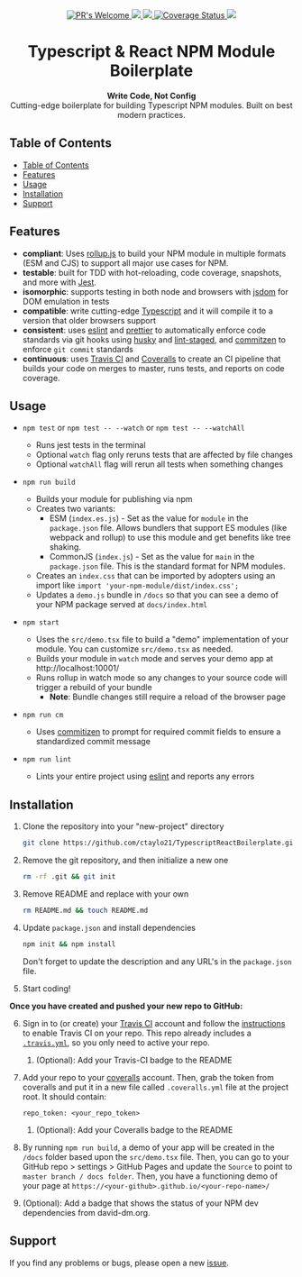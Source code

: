 <div align="center">
  <!-- PR's Welcome -->
  <a href="http://makeapullrequest.com">
    <img src="https://img.shields.io/badge/PRs-welcome-brightgreen.svg?style=flat-square"
      alt="PR's Welcome" />
  </a>

  <!-- Commitizen -->
  <a href="http://commitizen.github.io/cz-cli/v" title="Commitizen">
    <img src="https://img.shields.io/badge/commitizen-friendly-brightgreen.svg"/>
  </a>

  <!-- Dependencies -->
  <a href="https://david-dm.org/ctaylo21/TypescriptReactBoilerplate?type=dev" title="devDependencies status">
    <img src="https://david-dm.org/ctaylo21/TypescriptReactBoilerplate/dev-status.svg"/>
  </a>

  <!-- Coveralls -->
  <a href='https://coveralls.io/github/ctaylo21/TypescriptReactBoilerplate?branch=master'>
    <img src='https://coveralls.io/repos/github/ctaylo21/TypescriptReactBoilerplate/badge.svg?branch=master' alt='Coverage Status' />
  </a>

  <!-- Prettier -->
  <a href="https://github.com/prettier/prettie" title="Prettier">
    <img src="https://img.shields.io/badge/code_style-prettier-ff69b4.svg?style=flat-square"/>
  </a>

</div>

<h1 align="center">Typescript & React NPM Module Boilerplate</h1>

<div align="center">
  <strong>Write Code, Not Config</strong>
</div>
<div align="center">
  Cutting-edge boilerplate for building Typescript NPM modules. Built on best modern practices.
</div>

## Table of Contents

- [Table of Contents](#table-of-contents)
- [Features](#features)
- [Usage](#usage)
- [Installation](#installation)
- [Support](#support)

## Features

- **compliant**: Uses [rollup.js](https://rollupjs.org/guide/en/) to build your NPM module in multiple formats (ESM and CJS) to support all major use cases for NPM.
- **testable**: built for TDD with hot-reloading, code coverage, snapshots, and more with [Jest](https://jestjs.io/).
- **isomorphic**: supports testing in both node and browsers with [jsdom](https://github.com/tmpvar/jsdom) for DOM emulation in tests
- **compatible**: write cutting-edge [Typescript](https://www.typescriptlang.org/) and it will compile it to a version that older browsers support
- **consistent**: uses [eslint](https://eslint.org/) and [prettier](https://github.com/prettier/prettier) to automatically enforce code standards via git hooks using [husky](https://github.com/typicode/husky) and [lint-staged](https://github.com/okonet/lint-staged), and [commitzen](https://github.com/commitizen/cz-cli) to enforce `git commit` standards
- **continuous**: uses [Travis CI](https://travis-ci.org/) and [Coveralls](https://coveralls.io/) to create an CI pipeline that builds your code on merges to master, runs tests, and reports on code coverage.

## Usage

- `npm test` or `npm test -- --watch` or `npm test -- --watchAll`

  - Runs jest tests in the terminal
  - Optional `watch` flag only reruns tests that are affected by file changes
  - Optional `watchAll` flag will rerun all tests when something changes

- `npm run build`

  - Builds your module for publishing via npm
  - Creates two variants:
    - ESM (`index.es.js`) - Set as the value for `module` in the `package.json` file. Allows bundlers that support ES modules (like webpack and rollup) to use this module and get benefits like tree shaking.
    - CommonJS (`index.js`) - Set as the value for `main` in the `package.json` file. This is the standard format for NPM modules.
  - Creates an `index.css` that can be imported by adopters using an import like `import 'your-npm-module/dist/index.css';`
  - Updates a `demo.js` bundle in `/docs` so that you can see a demo of your NPM package served at `docs/index.html`

- `npm start`

  - Uses the `src/demo.tsx` file to build a "demo" implementation of your module. You can customize `src/demo.tsx` as needed.
  - Builds your module in `watch` mode and serves your demo app at http://localhost:10001/
  - Runs rollup in watch mode so any changes to your source code will trigger a rebuild of your bundle
    - **Note**: Bundle changes still require a reload of the browser page

- `npm run cm`

  - Uses [commitizen](https://github.com/commitizen/cz-cli) to prompt for required commit fields to ensure a standardized commit message

- `npm run lint`

  - Lints your entire project using [eslint](https://eslint.org/) and reports any errors

## Installation

1. Clone the repository into your "new-project" directory

   ```bash
   git clone https://github.com/ctaylo21/TypescriptReactBoilerplate.git new-project && cd new-project
   ```

2. Remove the git repository, and then initialize a new one

   ```bash
   rm -rf .git && git init
   ```

3. Remove README and replace with your own

   ```bash
   rm README.md && touch README.md
   ```

4. Update `package.json` and install dependencies

   ```bash
   npm init && npm install
   ```

   Don't forget to update the description and any URL's in the `package.json` file.

5. Start coding!

**Once you have created and pushed your new repo to GitHub:**

6. Sign in to (or create) your [Travis CI](https://travis-ci.com/) account and follow the [instructions](https://docs.travis-ci.com/user/tutorial/) to enable Travis CI on your repo. This repo already includes a [`.travis.yml`](.travis.yml), so you only need to active your repo.

   1. (Optional): Add your Travis-CI badge to the README

7. Add your repo to your [coveralls](https://coveralls.io) account. Then, grab the token from coveralls and put it in a new file called `.coveralls.yml` file at the project root. It should contain:

   ```
   repo_token: <your_repo_token>
   ```

   1. (Optional): Add your Coveralls badge to the README

8. By running `npm run build`, a demo of your app will be created in the `/docs` folder based upon the `src/demo.tsx` file. Then, you can go to your GitHub repo > settings > GitHub Pages and update the `Source` to point to `master branch / docs folder`. Then, you have a functioning demo of your page at `https://<your-github>.github.io/<your-repo-name>/`

9. (Optional): Add a badge that shows the status of your NPM dev dependencies from david-dm.org.

## Support

If you find any problems or bugs, please open a new [issue](https://github.com/ctaylo21/TypescriptReactBoilerplate/issues).
